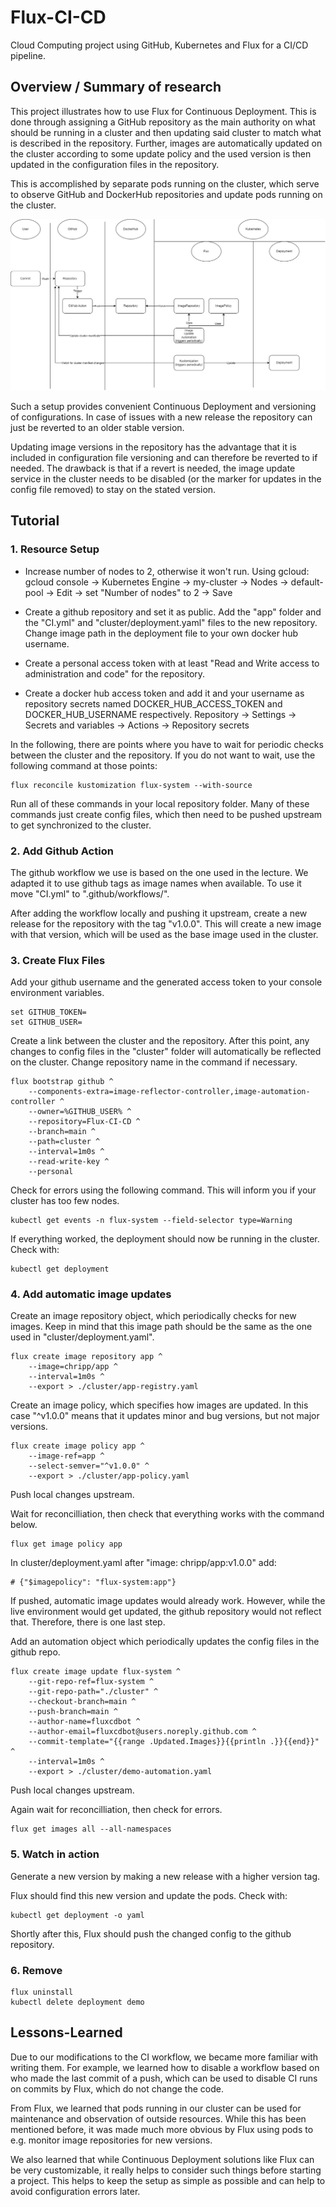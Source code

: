 # Flux-CI-CD
Cloud Computing project using GitHub, Kubernetes and Flux for a CI/CD pipeline.

## Overview / Summary of research

This project illustrates how to use Flux for Continuous Deployment. This is done through assigning a GitHub repository as the main authority on what should be running in a cluster and then updating said cluster to match what is described in the repository. Further, images are automatically updated on the cluster according to some update policy and the used version is then updated in the configuration files in the repository.

This is accomplished by separate pods running on the cluster, which serve to observe GitHub and DockerHub repositories and update pods running on the cluster.

![Actor Diagram](assets/project_diagram-2.png)

Such a setup provides convenient Continuous Deployment and versioning of configurations. In case of issues with a new release the repository can just be reverted to an older stable version.

Updating image versions in the repository has the advantage that it is included in configuration file versioning and can therefore be reverted to if needed. The drawback is that if a revert is needed, the image update service in the cluster needs to be disabled (or the marker for updates in the config file removed) to stay on the stated version.

## Tutorial

### 1. Resource Setup

- Increase number of nodes to 2, otherwise it won't run. Using gcloud: gcloud console -> Kubernetes Engine -> my-cluster -> Nodes -> default-pool -> Edit -> set "Number of nodes" to 2 -> Save

- Create a github repository and set it as public. Add the "app" folder and the "CI.yml" and "cluster/deployment.yaml" files to the new repository. Change image path in the deployment file to your own docker hub username.

- Create a personal access token with at least "Read and Write access to administration and code" for the repository.

- Create a docker hub access token and add it and your username as repository secrets named DOCKER_HUB_ACCESS_TOKEN and DOCKER_HUB_USERNAME respectively. Repository -> Settings -> Secrets and variables -> Actions -> Repository secrets

In the following, there are points where you have to wait for periodic checks between the cluster and the repository. If you do not want to wait, use the following command at those points:

```
flux reconcile kustomization flux-system --with-source
```

Run all of these commands in your local repository folder. Many of these commands just create config files, which then need to be pushed upstream to get synchronized to the cluster.

### 2. Add Github Action

The github workflow we use is based on the one used in the lecture. We adapted it to use github tags as image names when available. To use it move "CI.yml" to ".github/workflows/".

After adding the workflow locally and pushing it upstream, create a new release for the repository with the tag "v1.0.0". This will create a new image with that version, which will be used as the base image used in the cluster.

### 3. Create Flux Files

Add your github username and the generated access token to your console environment variables.

```
set GITHUB_TOKEN=
set GITHUB_USER=
```

Create a link between the cluster and the repository. After this point, any changes to config files in the "cluster" folder will automatically be reflected on the cluster. Change repository name in the command if necessary.

```
flux bootstrap github ^
    --components-extra=image-reflector-controller,image-automation-controller ^
    --owner=%GITHUB_USER% ^
    --repository=Flux-CI-CD ^
    --branch=main ^
    --path=cluster ^
    --interval=1m0s ^
    --read-write-key ^
    --personal
```

Check for errors using the following command. This will inform you if your cluster has too few nodes.

```
kubectl get events -n flux-system --field-selector type=Warning
```

If everything worked, the deployment should now be running in the cluster. Check with:

```
kubectl get deployment
```

### 4. Add automatic image updates

Create an image repository object, which periodically checks for new images. Keep in mind that this image path should be the same as the one used in "cluster/deployment.yaml".

```
flux create image repository app ^
    --image=chripp/app ^
    --interval=1m0s ^
    --export > ./cluster/app-registry.yaml
```

Create an image policy, which specifies how images are updated. In this case "^v1.0.0" means that it updates minor and bug versions, but not major versions.

```
flux create image policy app ^
    --image-ref=app ^
    --select-semver="^v1.0.0" ^
    --export > ./cluster/app-policy.yaml
```

Push local changes upstream.

Wait for reconcilliation, then check that everything works with the command below.

```
flux get image policy app
```

In cluster/deployment.yaml after "image: chripp/app:v1.0.0" add:
```
# {"$imagepolicy": "flux-system:app"}
```

If pushed, automatic image updates would already work. However, while the live environment would get updated, the github repository would not reflect that. Therefore, there is one last step.

Add an automation object which periodically updates the config files in the github repo.

```
flux create image update flux-system ^
    --git-repo-ref=flux-system ^
    --git-repo-path="./cluster" ^
    --checkout-branch=main ^
    --push-branch=main ^
    --author-name=fluxcdbot ^
    --author-email=fluxcdbot@users.noreply.github.com ^
    --commit-template="{{range .Updated.Images}}{{println .}}{{end}}" ^
    --interval=1m0s ^
    --export > ./cluster/demo-automation.yaml
```

Push local changes upstream.

Again wait for reconcilliation, then check for errors.

```
flux get images all --all-namespaces
```

### 5. Watch in action

Generate a new version by making a new release with a higher version tag.

Flux should find this new version and update the pods. Check with:

```
kubectl get deployment -o yaml
```

Shortly after this, Flux should push the changed config to the github repository.

### 6. Remove

```
flux uninstall
kubectl delete deployment demo
```

## Lessons-Learned

Due to our modifications to the CI workflow, we became more familiar with writing them. For example, we learned how to disable a workflow based on who made the last commit of a push, which can be used to disable CI runs on commits by Flux, which do not change the code.

From Flux, we learned that pods running in our cluster can be used for maintenance and observation of outside resources. While this has been mentioned before, it was made much more obvious by Flux using pods to e.g. monitor image repositories for new versions.

We also learned that while Continuous Deployment solutions like Flux can be very customizable, it really helps to consider such things before starting a project. This helps to keep the setup as simple as possible and can help to avoid configuration errors later.
